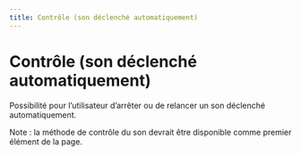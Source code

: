 ```yaml
---
title: Contrôle (son déclenché automatiquement)
---
```


# Contrôle (son déclenché automatiquement)


Possibilité pour l’utilisateur d’arrêter ou de relancer un son déclenché automatiquement.

Note : la méthode de contrôle du son devrait être disponible comme premier élément de la page.
